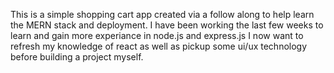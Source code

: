This is a simple shopping cart app created via a follow along to help learn the MERN stack and deployment. I have been working the last few weeks to learn and gain more experiance in node.js and express.js I now want to refresh my knowledge of react as well as pickup some ui/ux technology before building a project myself.